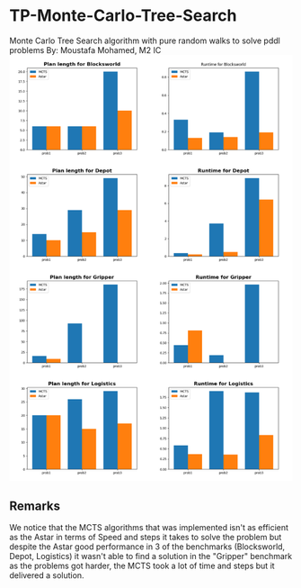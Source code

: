 # TP-Monte-Carlo-Tree-Search
Monte Carlo Tree Search algorithm with pure random walks to solve pddl problems
By: Moustafa Mohamed, M2 IC
![Image description](Graphs.png)
## Remarks
We notice that the MCTS algorithms that was implemented isn't as efficient as the Astar in terms of Speed and steps it takes to solve the problem
but despite the Astar good performance in 3 of the benchmarks (Blocksworld, Depot, Logistics) it wasn't able to find a solution in the "Gripper" benchmark
as the problems got harder, the MCTS took a lot of time and steps but it delivered a solution.
